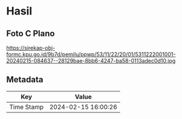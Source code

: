 # Hasil

## Foto C Plano

https://sirekap-obj-formc.kpu.go.id/9b7d/pemilu/ppwp/53/11/22/20/01/5311222001001-20240215-084637--28129bae-8bb6-4247-ba58-0113adec0d10.jpg


## Metadata

| Key        | Value               |
| ---------- | ------------------- |
| Time Stamp | 2024-02-15 16:00:26 |



